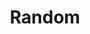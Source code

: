---
category: [Random] #Category ID.
hue: var(--c-themeHueGreen) #Category hue. See note [1].
title: Random
description: Random blogs.
---